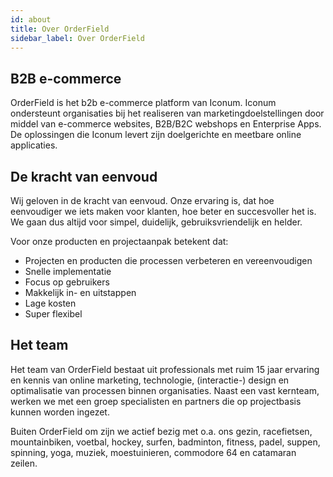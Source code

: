 ```yaml
---
id: about
title: Over OrderField
sidebar_label: Over OrderField
---
```


## B2B e-commerce
OrderField is het b2b e-commerce platform van Iconum. Iconum ondersteunt organisaties bij het realiseren van marketingdoelstellingen door middel van e-commerce websites, B2B/B2C webshops en Enterprise Apps. De oplossingen die Iconum levert zijn doelgerichte en meetbare online applicaties.

## De kracht van eenvoud
Wij geloven in de kracht van eenvoud. Onze ervaring is, dat hoe eenvoudiger we iets maken voor klanten, hoe beter en succesvoller het is. We gaan dus altijd voor simpel, duidelijk, gebruiksvriendelijk en helder.

Voor onze producten en projectaanpak betekent dat:

* Projecten en producten die processen verbeteren en vereenvoudigen
* Snelle implementatie
* Focus op gebruikers
* Makkelijk in- en uitstappen
* Lage kosten
* Super flexibel

## Het team
Het team van OrderField bestaat uit professionals met ruim 15 jaar ervaring en kennis van online marketing, technologie, (interactie-) design en optimalisatie van processen binnen organisaties. Naast een vast kernteam, werken we met een groep specialisten en partners die op projectbasis kunnen worden ingezet.

Buiten OrderField om zijn we actief bezig met o.a. ons gezin, racefietsen, mountainbiken, voetbal, hockey, surfen, badminton, fitness, padel, suppen, spinning, yoga, muziek, moestuinieren, commodore 64 en catamaran zeilen.

